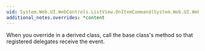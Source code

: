 ```yaml
---
uid: System.Web.UI.WebControls.ListView.OnItemCommand(System.Web.UI.WebControls.ListViewCommandEventArgs)
additional_notes.overrides: *content
---
```


<p>When you override <xref href="System.Web.UI.WebControls.ListView.OnItemCommand(System.Web.UI.WebControls.ListViewCommandEventArgs)"></xref> in a derived class, call the base class's <xref href="System.Web.UI.WebControls.ListView.OnItemCommand(System.Web.UI.WebControls.ListViewCommandEventArgs)"></xref> method so that registered delegates receive the event.</p>


